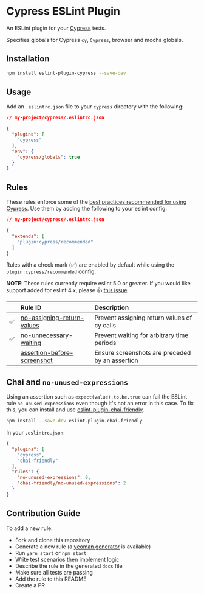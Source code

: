 # Cypress ESLint Plugin

An ESLint plugin for your [Cypress](https://cypress.io) tests.

Specifies globals for Cypress `cy`, `Cypress`, browser and mocha globals.

## Installation

```sh
npm install eslint-plugin-cypress --save-dev
```

## Usage

Add an `.eslintrc.json` file to your `cypress` directory with the following:

```json
// my-project/cypress/.eslintrc.json

{
  "plugins": [
    "cypress"
  ],
  "env": {
    "cypress/globals": true
  }
}
```

## Rules

These rules enforce some of the [best practices recommended for using Cypress](https://on.cypress.io/best-practices). Use them by adding the following to your eslint config:

```json
// my-project/cypress/.eslintrc.json

{
  "extends": [
    "plugin:cypress/recommended"
  ]
}
```

Rules with a check mark (✅) are enabled by default while using the `plugin:cypress/recommended` config.

**NOTE**: These rules currently require eslint 5.0 or greater. If you would like support added for eslint 4.x, please 👍  [this issue](https://github.com/cypress-io/eslint-plugin-cypress/issues/14).

|    | Rule ID | Description |
|:---|:--------|:------------|
| ✅ | [no-assigning-return-values](./docs/rules/no-assigning-return-values.md) | Prevent assigning return values of cy calls |
| ✅ | [no-unnecessary-waiting](./docs/rules/no-unnecessary-waiting.md) | Prevent waiting for arbitrary time periods |
| | [assertion-before-screenshot](./docs/rules/assertion-before-screenshot.md) | Ensure screenshots are preceded by an assertion |

## Chai and `no-unused-expressions`

Using an assertion such as `expect(value).to.be.true` can fail the ESLint rule `no-unused-expressions` even though it's not an error in this case. To fix this, you can install and use [eslint-plugin-chai-friendly](https://www.npmjs.com/package/eslint-plugin-chai-friendly).

```sh
npm install --save-dev eslint-plugin-chai-friendly
```

In your `.eslintrc.json`:

```json
{
  "plugins": [
    "cypress",
    "chai-friendly"
  ],
  "rules": {
    "no-unused-expressions": 0,
    "chai-friendly/no-unused-expressions": 2
  }
}
```

## Contribution Guide

To add a new rule:
  * Fork and clone this repository
  * Generate a new rule (a [yeoman generator](https://github.com/eslint/generator-eslint) is available)
  * Run `yarn start` or `npm start`
  * Write test scenarios then implement logic
  * Describe the rule in the generated `docs` file
  * Make sure all tests are passing
  * Add the rule to this README
  * Create a PR
